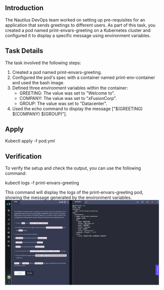 ## Introduction
The Nautilus DevOps team worked on setting up pre-requisites for an application that sends greetings to different users. As part of this task, you created a pod named print-envars-greeting on a Kubernetes cluster and configured it to display a specific message using environment variables.

## Task Details
The task involved the following steps:

1. Created a pod named print-envars-greeting.
2. Configured the pod's spec with a container named print-env-container and used the bash image.
3. Defined three environment variables within the container:
   - GREETING: The value was set to "Welcome to".
   - COMPANY: The value was set to "xFusionCorp".
   - GROUP: The value was set to "Datacenter".
4. Used the echo command to display the message ["$(GREETING) $(COMPANY) $(GROUP)"].

## Apply 
Kubectl apply -f pod.yml 
## Verification
To verify the setup and check the output, you can use the following command:

kubectl logs -f print-envars-greeting

This command will display the logs of the print-envars-greeting pod, showing the message generated by the environment variables.
![image1](projects/images/D5lbNbGt7TQ5C35-lZRnrqy75vER8aGR1f7QatMgUxcxrdFTbSqXe4iS56XBf97M31MXTUgK_6ZgvMgMmEBS_RtNl5hEzvpHlRSFjNtgLLnzsk6a4x4BKgPLef_S.png)

